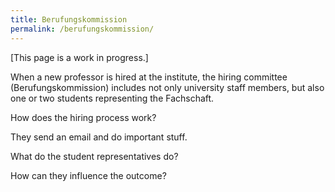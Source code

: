 ```yaml
---
title: Berufungskommission
permalink: /berufungskommission/
---
```




[This page is a work in progress.]

When a new professor is hired at the institute, the hiring committee (Berufungskommission) includes not only university staff members, but also one or two students representing the Fachschaft.

How does the hiring process work?

They send an email and do important stuff.

What do the student representatives do?

How can they influence the outcome?
